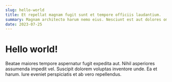 ```yaml
---
slug: hello-world
title: Et repellat magnam fugit sunt et tempore officiis laudantium.
summary: Magnam architecto harum nemo eius. Nesciunt est aut dolores omnis similique nostrum. Ea earum similique iusto quas. Ut ut dicta omnis est qui dicta modi eos totam. Quos ipsa eos vitae perferendis ratione incidunt est.
date: 2023-07-25
---
```


# Hello world!

Beatae maiores tempore aspernatur fugit expedita aut. Nihil asperiores assumenda impedit vel. Suscipit dolorem voluptas inventore unde. Ea et harum. Iure eveniet perspiciatis et ab vero repellendus.
